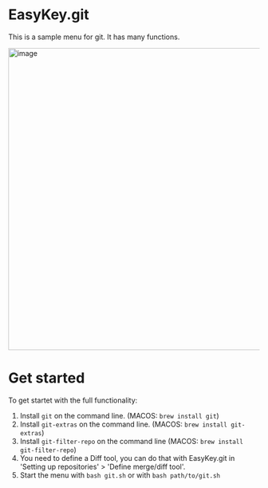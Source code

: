 # EasyKey.git

This is a sample menu for git. It has many functions. 

<img width="605" alt="image" src="https://github.com/nschlimm/EasyKey.shellmenu/assets/876604/58634d2c-0cd9-49f2-9e6f-56470d0abd40">

# Get started

To get startet with the full functionality:

1. Install `git` on the command line. (MACOS: `brew install git`)
2. Install `git-extras` on the command line. (MACOS: `brew install git-extras`)
3. Install `git-filter-repo` on the command line (MACOS: `brew install git-filter-repo`)
5. You need to define a Diff tool, you can do that with EasyKey.git in 'Setting up repositories' > 'Define merge/diff tool'.
6. Start the menu with `bash git.sh` or with `bash path/to/git.sh`

